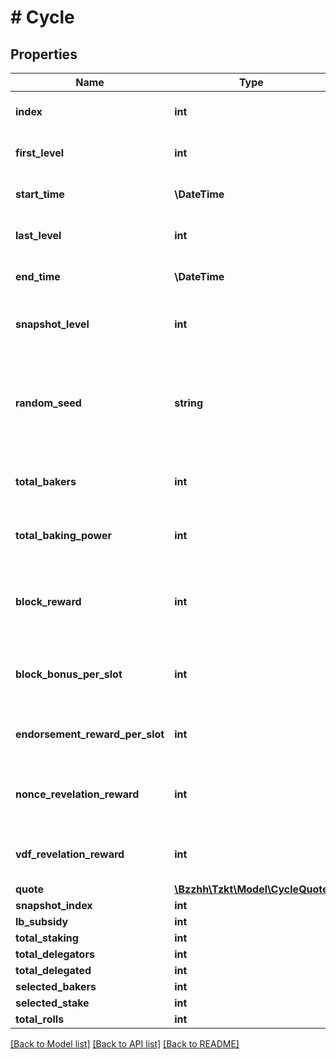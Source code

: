 # # Cycle

## Properties

Name | Type | Description | Notes
------------ | ------------- | ------------- | -------------
**index** | **int** | Cycle index starting from zero | [optional]
**first_level** | **int** | Level of the first block in the cycle | [optional]
**start_time** | **\DateTime** | Timestamp of the first block in the cycle | [optional]
**last_level** | **int** | Level of the last block in the cycle | [optional]
**end_time** | **\DateTime** | Timestamp of the last block in the cycle | [optional]
**snapshot_level** | **int** | Height of the block where the snapshot was taken | [optional]
**random_seed** | **string** | Randomly generated seed used by the network for things like baking rights distribution etc. | [optional]
**total_bakers** | **int** | Total number of all active in this cycle bakers | [optional]
**total_baking_power** | **int** | Total baking power of all active in this cycle bakers | [optional]
**block_reward** | **int** | Fixed reward paid to the block payload proposer in this cycle (micro tez) | [optional]
**block_bonus_per_slot** | **int** | Bonus reward paid to the block producer in this cycle (micro tez) | [optional]
**endorsement_reward_per_slot** | **int** | Reward for endorsing in this cycle (micro tez) | [optional]
**nonce_revelation_reward** | **int** | Reward for seed nonce revelation in this cycle (micro tez) | [optional]
**vdf_revelation_reward** | **int** | Reward for vdf revelation in this cycle (micro tez) | [optional]
**quote** | [**\Bzzhh\Tzkt\Model\CycleQuote**](CycleQuote.md) |  | [optional]
**snapshot_index** | **int** | [DEPRECATED] | [optional]
**lb_subsidy** | **int** | [DEPRECATED] | [optional]
**total_staking** | **int** | [DEPRECATED] | [optional]
**total_delegators** | **int** | [DEPRECATED] | [optional]
**total_delegated** | **int** | [DEPRECATED] | [optional]
**selected_bakers** | **int** | [DEPRECATED] | [optional]
**selected_stake** | **int** | [DEPRECATED] | [optional]
**total_rolls** | **int** | [DEPRECATED] | [optional]

[[Back to Model list]](../../README.md#models) [[Back to API list]](../../README.md#endpoints) [[Back to README]](../../README.md)
